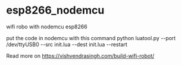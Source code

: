 # esp8266_nodemcu
wifi robo with nodemcu esp8266

put the code in nodemcu with this command
python luatool.py --port /dev/ttyUSB0 --src init.lua --dest init.lua --restart

Read more on https://vishvendrasingh.com/build-wifi-robot/

